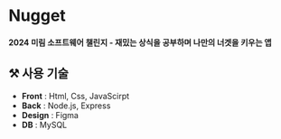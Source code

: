 # Nugget
#### 2024 미림 소프트웨어 챌린지 - 재밌는 상식을 공부하며 나만의 너겟을 키우는 앱

## ⚒️ 사용 기술 
<ul>
  <li><b>Front</b> : Html, Css, JavaScirpt </li>
  <li><b>Back</b> : Node.js, Express </li>
  <li><b>Design</b> : Figma </li>
  <li><b>DB</b> : MySQL </li>
</ul>

